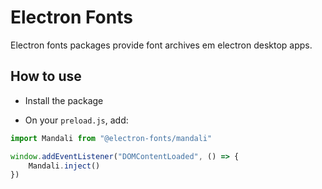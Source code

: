 # Electron Fonts

Electron fonts packages provide font archives em electron desktop apps.

## How to use

* Install the package

* On your `preload.js`, add:

```ts
import Mandali from "@electron-fonts/mandali"

window.addEventListener("DOMContentLoaded", () => {
    Mandali.inject()
})
```